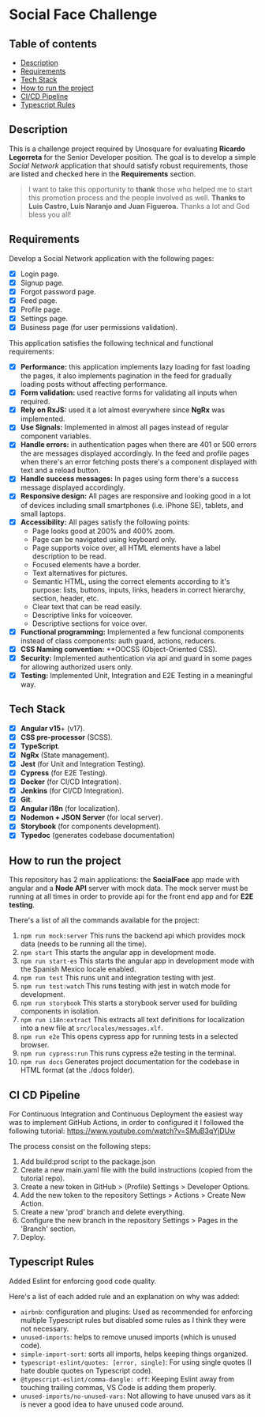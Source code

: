 # Social Face Challenge 

## Table of contents
- [Description](#description)
- [Requirements](#requirements)
- [Tech Stack](#tech-stack) 
- [How to run the project](#how-to-run-the-project) 
- [CI/CD Pipeline](#ci-cd-pipeline)
- [Typescript Rules](#typescript-rules)

## Description

This is a challenge project required by Unosquare for evaluating **Ricardo Legorreta** for the Senior Developer position.
The goal is to develop a simple *Social Network* application that should satisfy robust requirements, those are listed and checked here in the **Requirements** section.

> I want to take this opportunity to **thank** those who helped me to start
> this promotion process and the people involved as well.
>**Thanks to Luis Castro, Luis Naranjo and Juan Figueroa.**
> Thanks a lot and God bless you all!

## Requirements
Develop a Social Network application with the following pages:
 - [x] Login page.
 - [x] Signup page.
 - [x] Forgot password page.
 - [x] Feed page.
 - [x] Profile page.
 - [x] Settings page.
 - [x] Business page (for user permissions validation).

This application satisfies the following technical and functional requirements:

 - [x] **Performance:** this application implements lazy loading for fast loading the pages, it also implements pagination in the feed for gradually loading posts without affecting performance.
 - [x] **Form validation:** used reactive forms for validating all inputs when required.
 - [x] **Rely on RxJS:** used it a lot almost everywhere since **NgRx** was implemented.
 - [x] **Use Signals:** Implemented in almost all pages instead of regular component variables.
 - [x] **Handle errors:** in authentication pages when there are 401 or 500 errors the are messages displayed accordingly. In the feed and profile pages when there's an error fetching posts there's a component displayed with text and a reload button.
 - [x] **Handle success messages:** In pages using form there's a success message displayed accordingly.
 - [x] **Responsive design:** All pages are responsive and looking good in a lot of devices including small smartphones (i.e. iPhone SE), tablets, and small laptops.
 - [x] **Accessibility:** All pages satisfy the following points:
	 - Page looks good at 200% and 400% zoom.
	 - Page can be navigated using keyboard only.
	 - Page supports voice over, all HTML elements have a label description to be read.
	 - Focused elements have a border.
	 - Text alternatives for pictures.
	 - Semantic HTML, using the correct elements according to it's purpose: lists, buttons, inputs, links, headers in correct hierarchy, section, header, etc.
	 - Clear text that can be read easily.
	 - Descriptive links for voiceover.
	 - Descriptive sections for voice over.
 - [x] **Functional programming:** Implemented a few funcional components instead of class components: auth guard, actions, reducers.
 - [x] **CSS Naming convention:** **OOCSS (Object-Oriented CSS).
 - [x] **Security:** Implemented authentication via api and guard in some pages for allowing authorized users only.
 - [x] **Testing:** Implemented Unit, Integration and E2E Testing in a meaningful way.

## Tech Stack

 - [x] **Angular v15**+ (v17).
 - [x] **CSS pre-processor** (SCSS).
 - [x] **TypeScript**.
 - [x] **NgRx** (State management).
 - [x] **Jest** (for Unit and Integration Testing).
 - [x] **Cypress** (for E2E Testing).
 - [x] **Docker** (for CI/CD Integration).
 - [x] **Jenkins** (for CI/CD Integration).
 - [x] **Git**.
 - [x] **Angular i18n** (for localization).
 - [x] **Nodemon + JSON Server** (for local server).
 - [x] **Storybook** (for components development).
 - [x] **Typedoc** (generates codebase documentation)

## How to run the project
This repository has 2 main applications: the **SocialFace** app made with angular and a **Node API** server with mock data.
The mock server must be running at all times in order to provide api for the front end app and for **E2E testing**.

There's a list of all the commands available for the project:

 1. `npm run mock:server` This runs the backend api which provides mock data (needs to be running all the time).
 2. `npm start` This starts the angular app in development mode.
 3. `npm run start-es` This starts the angular app in development mode with the Spanish Mexico locale enabled.
 4. `npm run test` This runs unit and integration testing with jest.
 5. `npm run test:watch` This runs testing with jest in watch mode for development.
 6. `npm run storybook` This starts a storybook server used for building components in isolation.
 7.  `npm run i18n:extract` This extracts all text definitions for localization into a new file at `src/locales/messages.xlf`.
 8. `npm run e2e` This opens cypress app for running tests in a selected browser.
 9. `npm run cypress:run` This runs cypress e2e testing in the terminal. 
 10. `npm run docs` Generates project documentation for the codebase in HTML format (at the ./docs folder).

## CI CD Pipeline
For Continuous Integration and Continuous Deployment the easiest way was to implement GitHub Actions,
in order to configured it I followed the following tutorial: https://www.youtube.com/watch?v=SMuB3qYjDUw

The process consist on the following steps:

1. Add build:prod script to the package.json
2. Create a new main.yaml file with the build instructions (copied from the tutorial repo).
3. Create a new token in GitHub > (Profile) Settings > Developer Options.
4. Add the new token to the repository Settings > Actions > Create New Action.
5. Create a new 'prod' branch and delete everything.
6. Configure the new branch in the repository Settings > Pages in the 'Branch' section.
7. Deploy.


## Typescript Rules
Added Eslint for enforcing good code quality.

Here's a list of each added rule and an explanation on why was added:

- `airbnb`: configuration and plugins: Used as recommended for enforcing multiple Typescript rules but disabled some rules as I think they were not necessary.
- `unused-imports`: helps to remove unused imports (which is unused code).
- `simple-import-sort`: sorts all imports, helps keeping things organized.
- `typescript-eslint/quotes: [error, single]`: For using single quotes (I hate double quotes on Typescript code).
- `@typescript-eslint/comma-dangle: off`: Keeping Eslint away from touching trailing commas, VS Code is adding them properly.
- `unused-imports/no-unused-vars`: Not allowing to have unused vars as it is never a good idea to have unused code around.
 